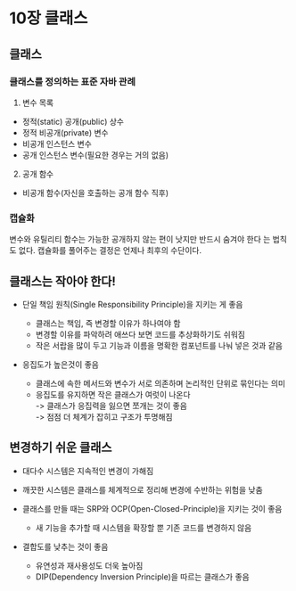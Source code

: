 # 10장 클래스

## 클래스
### 클래스를 정의하는 표준 자바 관례
1. 변수 목록
  - 정적(static) 공개(public) 상수
  - 정적 비공개(private) 변수
  - 비공개 인스턴스 변수
  - 공개 인스턴스 변수(필요한 경우는 거의 없음)

2. 공개 함수
  - 비공개 함수(자신을 호출하는 공개 함수 직후)

### 캡슐화
 변수와 유틸리티 함수는 가능한 공개하지 않는 편이 낫지만 반드시 숨겨야 한다
는 법칙도 없다. 캡슐화를 풀어주는 결정은 언제나 최후의 수단이다.

## 클래스는 작아야 한다!
- 단일 책임 원칙(Single Responsibility Principle)을 지키는 게 좋음
  - 클래스는 책임, 즉 변경할 이유가 하나여야 함
  - 변경할 이유를 파악하려 애쓰다 보면 코드를 추상화하기도 쉬워짐
  - 작은 서랍을 많이 두고 기능과 이름을 명확한 컴포넌트를 나눠 넣은 것과 같음

- 응집도가 높은것이 좋음
  - 클래스에 속한 메서드와 변수가 서로 의존하며 논리적인 단위로 묶인다는 의미
  - 응집도를 유지하면 작은 클래스가 여럿이 나온다 <br>
  -> 클래스가 응집력을 잃으면 쪼개는 것이 좋음 <br>
  -> 점점 더 체계가 잡히고 구조가 투명해짐 <br>

## 변경하기 쉬운 클래스
- 대다수 시스템은 지속적인 변경이 가해짐
- 깨끗한 시스템은 클래스를 체계적으로 정리해 변경에 수반하는 위험을 낮춤

- 클래스를 만들 때는 SRP와 OCP(Open-Closed-Principle)을 지키는 것이 좋음 
  - 새 기능을 추가할 때 시스템을 확장할 뿐 기존 코드를 변경하지 않음

- 결합도를 낮추는 것이 좋음
  - 유연성과 재사용성도 더욱 높아짐
  - DIP(Dependency Inversion Principle)을 따르는 클래스가 좋음


